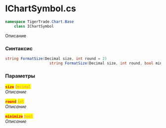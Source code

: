 
# IChartSymbol.cs
```csharp
namespace TigerTrade.Chart.Base  
    class IChartSymbol
```

Описание

### Синтаксис
```csharp
string FormatSize(Decimal size, int round = 2)
                    string FormatSize(Decimal size, int round, bool minimize)
```

### Параметры  
<mark style="color:red;">**`size`**</mark> <mark style="color:coral;">`Decimal`</mark>  
 *Описание*  
  
<mark style="color:red;">**`round`**</mark> <mark style="color:coral;">`int`</mark>  
 *Описание*  
  
<mark style="color:red;">**`minimize`**</mark> <mark style="color:coral;">`bool`</mark>  
 *Описание*  
  

                    
                    